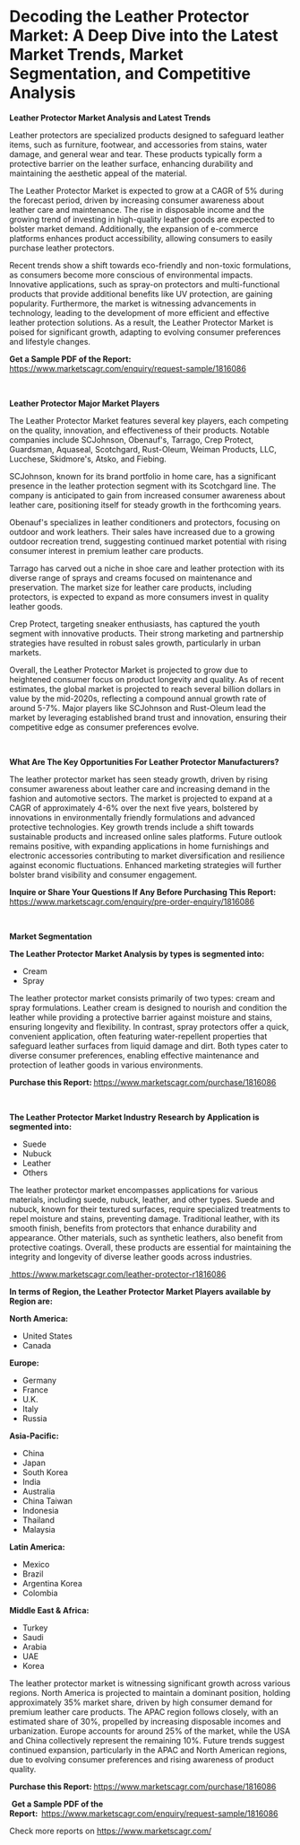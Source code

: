 <p><h1>Decoding the Leather Protector Market: A Deep Dive into the Latest Market Trends, Market Segmentation, and Competitive Analysis</h1></p><p><strong>Leather Protector Market Analysis and Latest Trends</strong></p>
<p><p>Leather protectors are specialized products designed to safeguard leather items, such as furniture, footwear, and accessories from stains, water damage, and general wear and tear. These products typically form a protective barrier on the leather surface, enhancing durability and maintaining the aesthetic appeal of the material.</p><p>The Leather Protector Market is expected to grow at a CAGR of 5% during the forecast period, driven by increasing consumer awareness about leather care and maintenance. The rise in disposable income and the growing trend of investing in high-quality leather goods are expected to bolster market demand. Additionally, the expansion of e-commerce platforms enhances product accessibility, allowing consumers to easily purchase leather protectors.</p><p>Recent trends show a shift towards eco-friendly and non-toxic formulations, as consumers become more conscious of environmental impacts. Innovative applications, such as spray-on protectors and multi-functional products that provide additional benefits like UV protection, are gaining popularity. Furthermore, the market is witnessing advancements in technology, leading to the development of more efficient and effective leather protection solutions. As a result, the Leather Protector Market is poised for significant growth, adapting to evolving consumer preferences and lifestyle changes.</p></p>
<p><strong>Get a Sample PDF of the Report:&nbsp;</strong> <a href="https://www.marketscagr.com/enquiry/request-sample/1816086?utm_campaign=2471&utm_medium=2&utm_source=Github&utm_content=ia&utm_term=01042025&utm_id=leather-protector">https://www.marketscagr.com/enquiry/request-sample/1816086</a></p>
<p>&nbsp;</p>
<p><strong>Leather Protector Major Market Players</strong></p>
<p><p>The Leather Protector Market features several key players, each competing on the quality, innovation, and effectiveness of their products. Notable companies include SCJohnson, Obenauf's, Tarrago, Crep Protect, Guardsman, Aquaseal, Scotchgard, Rust-Oleum, Weiman Products, LLC, Lucchese, Skidmore's, Atsko, and Fiebing.</p><p>SCJohnson, known for its brand portfolio in home care, has a significant presence in the leather protection segment with its Scotchgard line. The company is anticipated to gain from increased consumer awareness about leather care, positioning itself for steady growth in the forthcoming years.</p><p>Obenauf's specializes in leather conditioners and protectors, focusing on outdoor and work leathers. Their sales have increased due to a growing outdoor recreation trend, suggesting continued market potential with rising consumer interest in premium leather care products.</p><p>Tarrago has carved out a niche in shoe care and leather protection with its diverse range of sprays and creams focused on maintenance and preservation. The market size for leather care products, including protectors, is expected to expand as more consumers invest in quality leather goods.</p><p>Crep Protect, targeting sneaker enthusiasts, has captured the youth segment with innovative products. Their strong marketing and partnership strategies have resulted in robust sales growth, particularly in urban markets.</p><p>Overall, the Leather Protector Market is projected to grow due to heightened consumer focus on product longevity and quality. As of recent estimates, the global market is projected to reach several billion dollars in value by the mid-2020s, reflecting a compound annual growth rate of around 5-7%. Major players like SCJohnson and Rust-Oleum lead the market by leveraging established brand trust and innovation, ensuring their competitive edge as consumer preferences evolve.</p></p>
<p>&nbsp;</p>
<p><strong>What Are The Key Opportunities For Leather Protector Manufacturers?</strong></p>
<p><p>The leather protector market has seen steady growth, driven by rising consumer awareness about leather care and increasing demand in the fashion and automotive sectors. The market is projected to expand at a CAGR of approximately 4-6% over the next five years, bolstered by innovations in environmentally friendly formulations and advanced protective technologies. Key growth trends include a shift towards sustainable products and increased online sales platforms. Future outlook remains positive, with expanding applications in home furnishings and electronic accessories contributing to market diversification and resilience against economic fluctuations. Enhanced marketing strategies will further bolster brand visibility and consumer engagement.</p></p>
<p><strong>Inquire or Share Your Questions If Any Before Purchasing This Report:</strong> <a href="https://www.marketscagr.com/enquiry/pre-order-enquiry/1816086?utm_campaign=2471&utm_medium=2&utm_source=Github&utm_content=ia&utm_term=01042025&utm_id=leather-protector">https://www.marketscagr.com/enquiry/pre-order-enquiry/1816086</a></p>
<p>&nbsp;</p>
<p><strong>Market Segmentation</strong></p>
<p><strong>The Leather Protector Market Analysis by types is segmented into:</strong></p>
<p><ul><li>Cream</li><li>Spray</li></ul></p>
<p><p>The leather protector market consists primarily of two types: cream and spray formulations. Leather cream is designed to nourish and condition the leather while providing a protective barrier against moisture and stains, ensuring longevity and flexibility. In contrast, spray protectors offer a quick, convenient application, often featuring water-repellent properties that safeguard leather surfaces from liquid damage and dirt. Both types cater to diverse consumer preferences, enabling effective maintenance and protection of leather goods in various environments.</p></p>
<p><strong>Purchase this Report:&nbsp;</strong><a href="https://www.marketscagr.com/purchase/1816086?utm_campaign=2471&utm_medium=2&utm_source=Github&utm_content=ia&utm_term=01042025&utm_id=leather-protector">https://www.marketscagr.com/purchase/1816086</a></p>
<p>&nbsp;</p>
<p><strong>The Leather Protector Market Industry Research by Application is segmented into:</strong></p>
<p><ul><li>Suede</li><li>Nubuck</li><li>Leather</li><li>Others</li></ul></p>
<p><p>The leather protector market encompasses applications for various materials, including suede, nubuck, leather, and other types. Suede and nubuck, known for their textured surfaces, require specialized treatments to repel moisture and stains, preventing damage. Traditional leather, with its smooth finish, benefits from protectors that enhance durability and appearance. Other materials, such as synthetic leathers, also benefit from protective coatings. Overall, these products are essential for maintaining the integrity and longevity of diverse leather goods across industries.</p></p>
<p><a href="https://www.marketscagr.com/leather-protector-r1816086?utm_campaign=2471&utm_medium=2&utm_source=Github&utm_content=ia&utm_term=01042025&utm_id=leather-protector">&nbsp;https://www.marketscagr.com/leather-protector-r1816086</a></p>
<p><strong>In terms of Region, the Leather Protector Market Players available by Region are:</strong></p>
<p>
    <p> <strong> North America: </strong>
        <ul>
            <li>United States</li>
            <li>Canada</li>
        </ul>
        </p> 
    <p> <strong> Europe: </strong>
        <ul>
            <li>Germany</li>
            <li>France</li>
            <li>U.K.</li>
            <li>Italy</li>
            <li>Russia</li>
        </ul>
        </p> 
    <p> <strong> Asia-Pacific: </strong>
        <ul>
            <li>China</li>
            <li>Japan</li>
            <li>South Korea</li>
            <li>India</li>
            <li>Australia</li>
            <li>China Taiwan</li>
            <li>Indonesia</li>
            <li>Thailand</li>
            <li>Malaysia</li>
        </ul>
        </p> 
    <p> <strong> Latin America: </strong>
        <ul>
            <li>Mexico</li>
            <li>Brazil</li>
            <li>Argentina Korea</li>
            <li>Colombia</li>
        </ul>
        </p> 
    <p> <strong> Middle East & Africa: </strong>
        <ul>
            <li>Turkey</li>
            <li>Saudi</li>
            <li>Arabia</li>
            <li>UAE</li>
            <li>Korea</li>
        </ul>
    </p>
    </p>
<p><p>The leather protector market is witnessing significant growth across various regions. North America is projected to maintain a dominant position, holding approximately 35% market share, driven by high consumer demand for premium leather care products. The APAC region follows closely, with an estimated share of 30%, propelled by increasing disposable incomes and urbanization. Europe accounts for around 25% of the market, while the USA and China collectively represent the remaining 10%. Future trends suggest continued expansion, particularly in the APAC and North American regions, due to evolving consumer preferences and rising awareness of product quality.</p></p>
<p><strong>Purchase this Report: </strong><a href="https://www.marketscagr.com/purchase/1816086?utm_campaign=2471&utm_medium=2&utm_source=Github&utm_content=ia&utm_term=01042025&utm_id=leather-protector">https://www.marketscagr.com/purchase/1816086</a></p>
<p>&nbsp;<strong>Get a Sample PDF of the Report:&nbsp;&nbsp;</strong><a href="https://www.marketscagr.com/enquiry/request-sample/1816086?utm_campaign=2471&utm_medium=2&utm_source=Github&utm_content=ia&utm_term=01042025&utm_id=leather-protector">https://www.marketscagr.com/enquiry/request-sample/1816086</a></p>
<p><strong></strong></p>
<p>Check more reports on <a href="https://www.marketscagr.com/?utm_campaign=2471&utm_medium=2&utm_source=Github&utm_content=ia&utm_term=01042025&utm_id=leather-protector">https://www.marketscagr.com/</a></p>